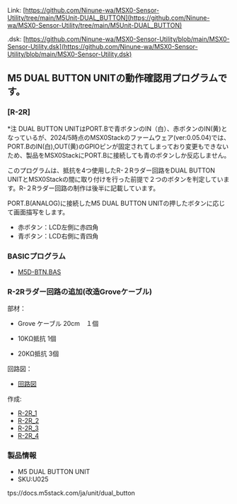 Link:
[https://github.com/Ninune-wa/MSX0-Sensor-Utility/tree/main/M5Unit-DUAL_BUTTON](https://github.com/Ninune-wa/MSX0-Sensor-Utility/tree/main/M5Unit-DUAL_BUTTON)

.dsk:
[https://github.com/Ninune-wa/MSX0-Sensor-Utility/blob/main/MSX0-Sensor-Utility.dsk](https://github.com/Ninune-wa/MSX0-Sensor-Utility/blob/main/MSX0-Sensor-Utility.dsk)
## M5 DUAL BUTTON UNITの動作確認用プログラムです。

### [R-2R]

*注 DUAL BUTTON UNITはPORT.Bで青ボタンのIN（白）、赤ボタンのIN(黄)となっているが、2024/5時点のMSX0Stackのファームウェア(ver:0.05.04)では、PORT.BのIN(白),OUT(黄)のGPIOピンが固定されてしまっており変更もできないため、製品をMSX0StackにPORT.Bに接続しても青のボタンしか反応しません。

このプログラムは、抵抗を4つ使用したR-２Rラダー回路をDUAL BUTTON UNITとMSX0Stackの間に取り付けを行った前提で２つのボタンを判定しています。R-２Rラダー回路の制作は後半に記載しています。

PORT.B(ANALOG)に接続したM5 DUAL BUTTON UNITの押したボタンに応じて画面描写をします。

- 赤ボタン：LCD左側に赤四角
- 青ボタン：LCD右側に青四角

### BASICプログラム
- [M5D-BTN.BAS](https://github.com/Ninune-wa/MSX0-Sensor-Utility/blob/main/M5Unit-DUAL_BUTTON/R-2R/M5D-BTN.BAS)

### R-2Rラダー回路の追加(改造Groveケーブル)
部材：

- Grove ケーブル 20cm　１個

- 10KΩ抵抗 1個

- 20KΩ抵抗 3個

回路図：
- [回路図](https://github.com/Ninune-wa/MSX0-Sensor-Utility/blob/main/M5Unit-DUAL_BUTTON/image/M5D-BTN_DGM.jpeg)

作成:
- [R-2R_1](https://github.com/Ninune-wa/MSX0-Sensor-Utility/blob/main/M5Unit-DUAL_BUTTON/image/M5D-BTN_R-2R_1.jpeg)
- [R-2R_2](https://github.com/Ninune-wa/MSX0-Sensor-Utility/blob/main/M5Unit-DUAL_BUTTON/image/M5D-BTN_R-2R_2.jpeg)
- [R-2R_3](https://github.com/Ninune-wa/MSX0-Sensor-Utility/blob/main/M5Unit-DUAL_BUTTON/image/M5D-BTN_R-2R_3.jpeg)
- [R-2R_4](https://github.com/Ninune-wa/MSX0-Sensor-Utility/blob/main/M5Unit-DUAL_BUTTON/image/M5D-BTN_R-2R_4.jpeg)


### 製品情報
- M5 DUAL BUTTON UNIT
- SKU:U025

tps://docs.m5stack.com/ja/unit/dual_button
